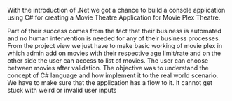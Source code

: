 With the introduction of .Net we got a chance to build a console application using C# for creating a Movie Theatre Application for Movie Plex Theatre. 


Part of their success comes from the fact that their business is automated and no human intervention is needed for any of their business processes.
From the project view we just have to make basic working of movie plex in which admin add on movies with their respective age limit/rate
and on the other side the user can access to list of movies. The user can choose between movies after validation.
The objective was to understand the concept of C# language and how implement it to the real world scenario. We have to make sure that the application has a flow to it. It cannot get stuck with weird or invalid user inputs

